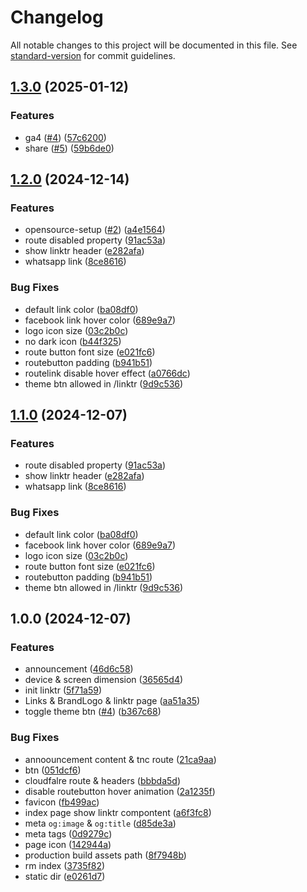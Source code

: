 # Changelog

All notable changes to this project will be documented in this file. See [standard-version](https://github.com/conventional-changelog/standard-version) for commit guidelines.

## [1.3.0](https://github.com/bytesio-net/linktr/compare/v1.2.0...v1.3.0) (2025-01-12)


### Features

* ga4 ([#4](https://github.com/bytesio-net/linktr/issues/4)) ([57c6200](https://github.com/bytesio-net/linktr/commit/57c62007e46b73a66d55082e50028d6a21b7e395))
* share ([#5](https://github.com/bytesio-net/linktr/issues/5)) ([59b6de0](https://github.com/bytesio-net/linktr/commit/59b6de09d7f2eab8233c18c5d2ab423256ce5110))

## [1.2.0](https://github.com/bytesio-net/linktr/compare/v1.0.0...v1.2.0) (2024-12-14)


### Features

* opensource-setup ([#2](https://github.com/bytesio-net/linktr/issues/2)) ([a4e1564](https://github.com/bytesio-net/linktr/commit/a4e1564622b366196b3e2de9dbd86dca5727fa64))
* route disabled property ([91ac53a](https://github.com/bytesio-net/linktr/commit/91ac53a494087204a642d6b78714f7ffecbd34f5))
* show linktr header ([e282afa](https://github.com/bytesio-net/linktr/commit/e282afaed330a273982496a3a636ccf10bb6edfe))
* whatsapp link ([8ce8616](https://github.com/bytesio-net/linktr/commit/8ce8616a63928f588cb944313a532871840d85d4))


### Bug Fixes

* default link color ([ba08df0](https://github.com/bytesio-net/linktr/commit/ba08df01d39623412bddfb57a8d42d3747065436))
* facebook link hover color ([689e9a7](https://github.com/bytesio-net/linktr/commit/689e9a7828e72fab9fef26083d115412d27f8e05))
* logo icon size ([03c2b0c](https://github.com/bytesio-net/linktr/commit/03c2b0c171efe8374b9b01f515df141bbd2eaaa2))
* no dark icon ([b44f325](https://github.com/bytesio-net/linktr/commit/b44f32559cac632c0d678f80a47758421fad9f82))
* route button font size ([e021fc6](https://github.com/bytesio-net/linktr/commit/e021fc634f6ed9ac56106fd872738a6cea07a580))
* routebutton padding ([b941b51](https://github.com/bytesio-net/linktr/commit/b941b51c4febc30e9b98a6ae15051ba7c07385c0))
* routelink disable hover effect ([a0766dc](https://github.com/bytesio-net/linktr/commit/a0766dc99edd8aa08516dadfa707ceee4e6e1bdd))
* theme btn allowed in /linktr ([9d9c536](https://github.com/bytesio-net/linktr/commit/9d9c5365621fef135be2a615aadf02b91fef0554))

## [1.1.0](https://github.com/bytesio-net/linktr/compare/v1.0.0...v1.1.0) (2024-12-07)


### Features

* route disabled property ([91ac53a](https://github.com/bytesio-net/linktr/commit/91ac53a494087204a642d6b78714f7ffecbd34f5))
* show linktr header ([e282afa](https://github.com/bytesio-net/linktr/commit/e282afaed330a273982496a3a636ccf10bb6edfe))
* whatsapp link ([8ce8616](https://github.com/bytesio-net/linktr/commit/8ce8616a63928f588cb944313a532871840d85d4))


### Bug Fixes

* default link color ([ba08df0](https://github.com/bytesio-net/linktr/commit/ba08df01d39623412bddfb57a8d42d3747065436))
* facebook link hover color ([689e9a7](https://github.com/bytesio-net/linktr/commit/689e9a7828e72fab9fef26083d115412d27f8e05))
* logo icon size ([03c2b0c](https://github.com/bytesio-net/linktr/commit/03c2b0c171efe8374b9b01f515df141bbd2eaaa2))
* route button font size ([e021fc6](https://github.com/bytesio-net/linktr/commit/e021fc634f6ed9ac56106fd872738a6cea07a580))
* routebutton padding ([b941b51](https://github.com/bytesio-net/linktr/commit/b941b51c4febc30e9b98a6ae15051ba7c07385c0))
* theme btn allowed in /linktr ([9d9c536](https://github.com/bytesio-net/linktr/commit/9d9c5365621fef135be2a615aadf02b91fef0554))

## 1.0.0 (2024-12-07)


### Features

* announcement ([46d6c58](https://github.com/bytesio-net/linktr/commit/46d6c58bcdddd8b0c58e99dbbcaeb1c69f6f55b5))
* device & screen dimension ([36565d4](https://github.com/bytesio-net/linktr/commit/36565d4ec47920ef27246a565506bb284b151426))
* init linktr ([5f71a59](https://github.com/bytesio-net/linktr/commit/5f71a59c28eedb71557ae17197d69ff5b88c56ad))
* Links & BrandLogo & linktr page ([aa51a35](https://github.com/bytesio-net/linktr/commit/aa51a35c44c444031760d39f785e2bf49e8a30da))
* toggle theme btn ([#4](https://github.com/bytesio-net/linktr/issues/4)) ([b367c68](https://github.com/bytesio-net/linktr/commit/b367c68afc8972e8727547c9c6114a2d9d5bce7b))


### Bug Fixes

* annoouncement content & tnc route ([21ca9aa](https://github.com/bytesio-net/linktr/commit/21ca9aa054670471ac884d1ad26ac5c6a52ae0bd))
* btn ([051dcf6](https://github.com/bytesio-net/linktr/commit/051dcf6bb81d1a84602387562a95a94dff7c7478))
* cloudfalre route & headers ([bbbda5d](https://github.com/bytesio-net/linktr/commit/bbbda5daaa1e36d1211a89bb358f392dde7c1729))
* disable routebutton hover animation ([2a1235f](https://github.com/bytesio-net/linktr/commit/2a1235f43a86c3f5f73ccf6c105794221a88801b))
* favicon ([fb499ac](https://github.com/bytesio-net/linktr/commit/fb499ac7ea132885388ecbd31a0d57aa0c4b5e04))
* index page show linktr compontent ([a6f3fc8](https://github.com/bytesio-net/linktr/commit/a6f3fc8b40358c5f89b4c03e0c99fe9e88aad995))
* meta `og:image` & `og:title` ([d85de3a](https://github.com/bytesio-net/linktr/commit/d85de3ab4244ec0a391470d9223ee3ec7f9210ec))
* meta tags ([0d9279c](https://github.com/bytesio-net/linktr/commit/0d9279c90a6084dd54c17f4798f715d9bf4d642e))
* page icon ([142944a](https://github.com/bytesio-net/linktr/commit/142944ab5980e1a577dd04e9ce8264aa03f20dfb))
* production build assets path ([8f7948b](https://github.com/bytesio-net/linktr/commit/8f7948b97d3f98c74ac535f51d7266f4d9a6f87e))
* rm index ([3735f82](https://github.com/bytesio-net/linktr/commit/3735f824c3b36e1a7ddaec02c0ae529a508202d1))
* static dir ([e0261d7](https://github.com/bytesio-net/linktr/commit/e0261d77535c2a9b66b79166baf26c0977e5d407))
